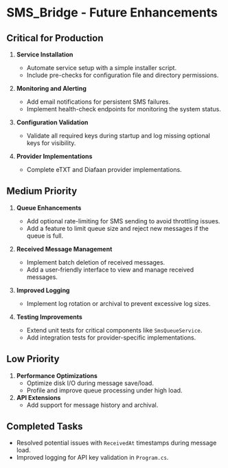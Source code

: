 # SMS_Bridge - Future Enhancements

## Critical for Production
1. **Service Installation**
   - Automate service setup with a simple installer script.
   - Include pre-checks for configuration file and directory permissions.

2. **Monitoring and Alerting**
   - Add email notifications for persistent SMS failures.
   - Implement health-check endpoints for monitoring the system status.

3. **Configuration Validation**
   - Validate all required keys during startup and log missing optional keys for visibility.

4. **Provider Implementations**
   - Complete eTXT and Diafaan provider implementations.

## Medium Priority
1. **Queue Enhancements**
   - Add optional rate-limiting for SMS sending to avoid throttling issues.
   - Add a feature to limit queue size and reject new messages if the queue is full.

2. **Received Message Management**
   - Implement batch deletion of received messages.
   - Add a user-friendly interface to view and manage received messages.

3. **Improved Logging**
   - Implement log rotation or archival to prevent excessive log sizes.

4. **Testing Improvements**
   - Extend unit tests for critical components like `SmsQueueService`.
   - Add integration tests for provider-specific implementations.

## Low Priority
1. **Performance Optimizations**
   - Optimize disk I/O during message save/load.
   - Profile and improve queue processing under high load.
2. **API Extensions**
   - Add support for message history and archival.

## Completed Tasks
- Resolved potential issues with `ReceivedAt` timestamps during message load.
- Improved logging for API key validation in `Program.cs`.
